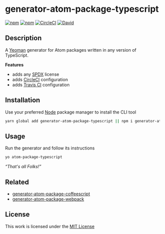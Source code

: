 # generator-atom-package-typescript

[![npm](https://img.shields.io/npm/l/generator-atom-package-typescript.svg?style=flat-square)](https://www.npmjs.org/package/generator-atom-package-typescript)
[![npm](https://img.shields.io/npm/v/generator-atom-package-typescript.svg?style=flat-square)](https://www.npmjs.org/package/generator-atom-package-typescript)
[![CircleCI](https://img.shields.io/circleci/project/idleberg/generator-atom-package-typescript.svg?style=flat-square)](https://circleci.com/gh/idleberg/generator-atom-package-typescript/)
[![David](https://img.shields.io/david/idleberg/generator-atom-package-typescript.svg?style=flat-square)](https://david-dm.org/idleberg/generator-atom-package-typescript)

## Description

A [Yeoman](http://yeoman.io/authoring/user-interactions.html) generator for Atom packages written in any version of TypeScript.

**Features**

- adds any [SPDX](https://spdx.org/licenses/) license
- adds [CircleCI](https://circleci.com) configuration
- adds [Travis CI](https://travis-ci.org/) configuration

## Installation

Use your preferred [Node](https://nodejs.org/) package manager to install the CLI tool

```sh
yarn global add generator-atom-package-typescript || npm i generator-atom-package-typescript -g
```

## Usage

Run the generator and follow its instructions

```sh
yo atom-package-typescript
```

*“That's all Folks!”*

## Related

- [generator-atom-package-coffeescript](https://www.npmjs.org/package/generator-atom-package-coffeescript)
- [generator-atom-package-webpack](https://www.npmjs.org/package/generator-atom-package-webpack)

## License

This work is licensed under the [MIT License](https://opensource.org/licenses/MIT)
